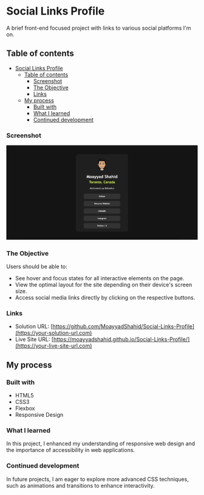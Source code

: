 # Social Links Profile

A brief front-end focused project with links to various social platforms I'm on.

## Table of contents

- [Social Links Profile](#social-links-profile)
  - [Table of contents](#table-of-contents)
    - [Screenshot](#screenshot)
    - [The Objective](#the-objective)
    - [Links](#links)
  - [My process](#my-process)
    - [Built with](#built-with)
    - [What I learned](#what-i-learned)
    - [Continued development](#continued-development)

### Screenshot

![](./screenshot.jpg)

### The Objective

Users should be able to:

- See hover and focus states for all interactive elements on the page.
- View the optimal layout for the site depending on their device's screen size.
- Access social media links directly by clicking on the respective buttons.

### Links

- Solution URL: [https://github.com/MoayyadShahid/Social-Links-Profile](https://your-solution-url.com)
- Live Site URL: [https://moayyadshahid.github.io/Social-Links-Profile/](https://your-live-site-url.com)

## My process

### Built with

- HTML5
- CSS3
- Flexbox
- Responsive Design

### What I learned

In this project, I enhanced my understanding of responsive web design and the importance of accessibility in web applications. 

### Continued development

In future projects, I am eager to explore more advanced CSS techniques, such as animations and transitions to enhance interactivity. 
